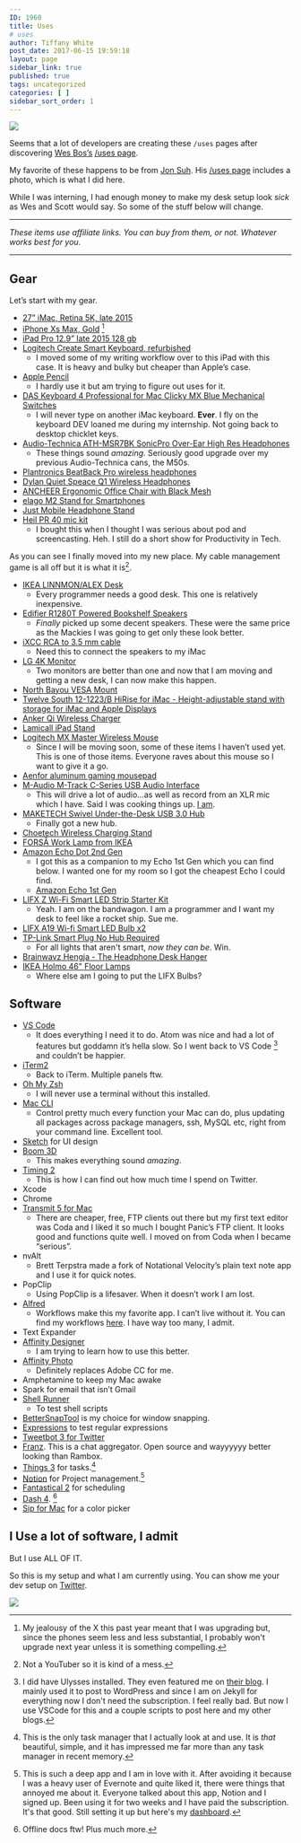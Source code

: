 ```yaml
---
ID: 1960
title: Uses
# uses
author: Tiffany White
post_date: 2017-06-15 19:59:18
layout: page
sidebar_link: true
published: true
tags: uncategorized
categories: [ ]
sidebar_sort_order: 1
---
```


![](https://res.cloudinary.com/twhiteblog/image/upload/v1541042502/Uses%20Page%20Desk%20Shots/2018-10-18-desk-instagram-min.jpg)

Seems that a lot of developers are creating these `/uses` pages after discovering [Wes Bos’s](https://twitter.com/wesbos) [/uses page](http://wesbos.com/uses).

My favorite of these happens to be from [Jon Suh](https://twitter.com/jonsuh). His [/uses page](https://jonsuh.com/uses/) includes a photo, which is what I did here.

While I was interning, I had enough money to make my desk setup look *sick* as Wes and Scott would say. So some of the stuff below will change.

---

*These items use affiliate links. You can buy from them, or not. Whatever works best for you.*

---

## Gear

Let’s start with my gear.

- [27” iMac, Retina 5K, late 2015](https://www.bhphotovideo.com/c/product/1190385-REG/apple_mk462ll_a_27_imac_with_retina.html)
- [iPhone Xs Max, Gold](https://www.apple.com/shop/buy-iphone/iphone-xs/6.5-inch-display-256gb-gold-unlocked#01,20,32,41,60) [^1]
- [iPad Pro 12.9” late 2015 128 gb](https://www.bhphotovideo.com/c/product/1185485-REG/apple_128gb_ipad_pro_wi_fi.html)
- [Logitech Create Smart Keyboard, refurbished](https://www.amazon.com/gp/product/B01JPHE16C/ref=oh_aui_search_detailpage?psc=1&tag=thatmacnerd-20&ie=UTF8)
	- I moved some of my writing workflow over to this iPad with this case. It is heavy and bulky but cheaper than Apple’s case.
- [Apple Pencil](https://www.bhphotovideo.com/c/product/1190545-REG/apple_mk0c2am_a_pencil_for_ipad_pro.html?sts=pi)
	- I hardly use it but am trying to figure out uses for it.
- [DAS Keyboard 4 Professional for Mac Clicky MX  Blue Mechanical Switches](https://www.amazon.com/gp/product/B00TU7UA7W/ref=oh_aui_detailpage_o01_s00?psc=1&tag=thatmacnerd-20&ie=UTF8)
	- I will never type on another iMac keyboard. **Ever**. I fly on the keyboard DEV loaned me during my internship. Not going back to desktop chicklet keys.
-  [Audio-Technica ATH-MSR7BK SonicPro Over-Ear High Res Headphones](https://www.amazon.com/gp/product/B00PEU9CFA/ref=oh_aui_detailpage_o06_s00?psc=1&tag=thatmacnerd-20&ie=UTF8)
	- These things sound *amazing*. Seriously good upgrade over my  previous Audio-Technica cans, the M50s.
- [Plantronics BeatBack Pro wireless headphones](https://www.amazon.com/gp/product/B00MBWIL0G/ref=oh_aui_detailpage_o02_s00?psc=1&tag=thatmacnerd-20&ie=UTF8)
- [Dylan Quiet Speace Q1 Wireless Headphones](http://www.amazon.com/dp/product/B01MPZLYQV/ref=as_li_ss_tl?ie=UTF8&linkCode=ll1&tag=thatmacnerd-20)
- [ANCHEER Ergonomic Office Chair with Black Mesh](https://www.amazon.com/gp/product/B017SJBW0C/ref=oh_aui_detailpage_o01_s00?psc=1&tag=thatmacnerd-20&ie=UTF8)
- [elago M2 Stand for Smartphones](https://www.amazon.com/gp/product/B002OLM56K/ref=oh_aui_detailpage_o06_s00?psc=1&tag=thatmacnerd-20&ie=UTF8)
- [Just Mobile Headphone Stand](https://www.amazon.com/gp/product/B00A3CMAYY/ref=oh_aui_detailpage_o06_s00?psc=1&tag=thatmacnerd-20&ie=UTF8)
- [Heil PR 40 mic kit](https://www.amazon.com/gp/product/B00U1SG5SW/ref=oh_aui_detailpage_o07_s02?psc=1&tag=thatmacnerd-20&ie=UTF8)
	- I bought this when I thought I was serious about pod and screencasting. Heh. I still do a short show for Productivity in Tech.

As you can see I finally moved into my new place. My cable management game is all off but it is what it is[^2].

- [IKEA LINNMON/ALEX Desk](http://www.ikea.com/us/en/catalog/products/S99932696/)
	- Every programmer needs a good desk. This one is relatively inexpensive.
- [Edifier R1280T Powered Bookshelf Speakers](https://www.amazon.com/gp/product/B016P9HJIA/ref=oh_aui_detailpage_o09_s00?psc=1&tag=thatmacnerd-20&ie=UTF8)
	- *Finally* picked up some decent speakers. These were the same price as the Mackies I was going to get only these look better.
- [iXCC RCA to 3.5 mm cable](https://www.amazon.com/gp/product/B019D048XC/ref=oh_aui_detailpage_o03_s01?psc=1&tag=thatmacnerd-20&ie=UTF8)
	- Need this to connect the speakers to my iMac
- [LG 4K Monitor](https://www.amazon.com/gp/product/B01LPNKFK0/ref=oh_aui_detailpage_o02_s01?psc=1&tag=thatmacnerd-20&ie=UTF8) 
	- Two monitors are better than one and now that I am moving and getting a new desk, I can now make this happen.
-  [North Bayou VESA Mount](https://www.amazon.com/gp/product/B01FRWONKI/ref=oh_aui_detailpage_o02_s00?psc=1&tag=thatmacnerd-20&ie=UTF8)
- [Twelve South 12-1223/B HiRise for iMac - Height-adjustable stand with storage for iMac and Apple Displays](https://www.amazon.com/gp/product/B009HPGD2I/ref=oh_aui_detailpage_o00_s00?psc=1&tag=thatmacnerd-20&ie=UTF8) 
- [Anker Qi Wireless Charger](https://www.amazon.com/gp/product/B0756Z8X82/ref=oh_aui_detailpage_o00_s00?psc=1&tag=thatmacnerd-20&ie=UTF8)
-  [Lamicall iPad Stand](https://www.amazon.com/gp/product/B071K5SPKN/ref=oh_aui_detailpage_o02_s00?psc=1&tag=thatmacnerd-20&ie=UTF8)
- [Logitech MX Master Wireless Mouse](https://www.amazon.com/gp/product/B00TZR3WRM/ref=oh_aui_detailpage_o05_s00?psc=1&tag=thatmacnerd-20&ie=UTF8)
	- Since I will be moving soon, some of these items I haven’t used yet. This is one of those items. Everyone raves about this mouse so I want to give it a go.
- [Aenfor aluminum gaming mousepad](https://www.amazon.com/gp/product/B074L6Z5P3/ref=oh_aui_detailpage_o05_s00?psc=1&tag=thatmacnerd-20&ie=UTF8) 
-  [M-Audio M-Track C-Series USB Audio Interface](https://www.amazon.com/gp/product/B01FFH5XMC/ref=oh_aui_detailpage_o04_s01?psc=1&tag=thatmacnerd-20&ie=UTF8)
	- This will drive a lot of audio…as well as record from an XLR mic which I have. Said I was cooking things up. [I am](https://15minutesindev.io/home/).
- [MAKETECH Swivel Under-the-Desk USB 3.0 Hub](https://www.amazon.com/gp/product/B01LWIIAOR/ref=oh_aui_detailpage_o05_s01?psc=1&tag=thatmacnerd-20&ie=UTF8)
	- Finally got a new hub.
-  [Choetech Wireless Charging Stand](https://www.amazon.com/gp/product/B010B6PSMC/ref=oh_aui_detailpage_o05_s01?psc=1&tag=thatmacnerd-20&ie=UTF8)
-  [FORSÅ Work Lamp from IKEA](http://www.ikea.com/us/en/catalog/products/70321427/)
-  [Amazon Echo Dot 2nd Gen](https://www.amazon.com/Amazon-Echo-Dot-Portable-Bluetooth-Speaker-with-Alexa-Black/dp/B01DFKC2SO/ref=sr_1_1_sspa?sr=8-1-spons&ie=UTF8&tag=thatmacnerd-20&keywords=Amazon%2BEcho%2BDots%2B%25282nd%2BGen&psc=1&qid=1519870529)
	- I got this as a companion to my Echo 1st Gen which you can find below. I wanted one for my room so I got the cheapest Echo I could find.
	- [Amazon Echo 1st Gen](http://www.amazon.com/dp/product/B076PSZL29/ref=as_li_ss_tl?ie=UTF8&linkCode=ll1&tag=thatmacnerd-20)
- [LIFX Z Wi-Fi Smart LED Strip Starter Kit](https://www.amazon.com/gp/product/B073168F4Y/ref=oh_aui_detailpage_o02_s00?psc=1&tag=thatmacnerd-20&ie=UTF8)
	- Yeah. I am on the bandwagon. I am a programmer and I want my desk to feel like a rocket ship. Sue me.
- [LIFX A19 Wi-fi Smart LED Bulb x2](https://www.amazon.com/gp/product/B01KY02MS8/ref=oh_aui_detailpage_o02_s00?psc=1&tag=thatmacnerd-20&ie=UTF8)
- [TP-Link Smart Plug No Hub Required](https://www.amazon.com/gp/product/B0178IC734/ref=oh_aui_detailpage_o01_s00?psc=1&tag=thatmacnerd-20&ie=UTF8)
	- For all lights that aren't smart, *now they can be*. Win.
- [Brainwavz Hengja - The Headphone Desk Hanger](https://www.amazon.com/dp/B012VIWG28/_encoding=UTF8?coliid=I38T2GSP88G72&colid=1DRWNUK8ZGQIY&psc=0&tag=thatmacnerd-20) 
- [IKEA Holmo 46" Floor Lamps](https://www.amazon.com/gp/product/B0070PBVWO/ref=ox_sc_sfl_title_2?smid=A22ARMH4S21UOS&tag=thatmacnerd-20&psc=1&ie=UTF8)
	- Where else am I going to put the LIFX Bulbs?

## Software

- [VS Code](https://code.visualstudio.com/) 
	- It does everything I need it to do. Atom was nice and had a lot of features but goddamn it’s hella slow. So I went back to VS Code [^3] and couldn’t be happier.
- [iTerm2](https://iterm2.com/)
	- Back to iTerm. Multiple panels ftw.
- [Oh My Zsh](https://github.com/robbyrussell/oh-my-zsh)
	- I will never use a terminal without this installed.
- [Mac CLI](https://github.com/guarinogabriel/Mac-CLI)
	- Control pretty much every function your Mac can do, plus updating all packages across package managers, ssh, MySQL etc, right from your command line. Excellent tool.
- [Sketch](https://www.sketchapp.com/) for UI design
- [Boom 3D](http://www.globaldelight.com/boom3d/index.php)
	- This makes everything sound *amazing*.
- [Timing 2](https://timingapp.com/)
	- This is how I can find out how much time I spend on Twitter.
- Xcode
- Chrome
- [Transmit 5 for Mac](https://www.panic.com/transmit/)
	- There are cheaper, free, FTP clients out there but my first text editor was Coda and I liked it so much I bought Panic’s FTP client. It looks good and functions quite well. I moved on from Coda when I became “serious”.
- nvAlt
	- Brett Terpstra made a fork of Notational Velocity’s plain text note app and I use it for quick notes.
- PopClip
	- Using PopClip is a lifesaver. When it doesn’t work I am lost.
- [Alfred](https://www.alfredapp.com/)
	- Workflows make this my favorite app. I can’t live without it. You can find my workflows [here](https://cl.ly/1W2N1P1z213i/Alfred_workflows.jpg). I have way too many, I admit.
- Text Expander
- [Affinity Designer](https://itunes.apple.com/us/app/affinity-designer/id824171161?mt=12&at=+1001lnT5&ct=That+Mac+Nerd+iOS)
	- I am trying to learn how to use this better.
- [Affinity Photo](https://itunes.apple.com/us/app/affinity-photo/id824183456?mt=12&at=+1001lnT5&ct=That+Mac+Nerd+iOS)
	- Definitely replaces Adobe CC for me.
- Amphetamine to keep my Mac awake
- Spark for email that isn’t Gmail
- [Shell Runner](https://itunes.apple.com/us/app/shell-runner/id689441182?mt=12&at=+1001lnT5&ct=That+Mac+Nerd+iOS)
	- To test shell scripts
- [BetterSnapTool](https://itunes.apple.com/us/app/bettersnaptool/id417375580?mt=12&at=+1001lnT5&ct=That+Mac+Nerd+iOS) is my choice for window snapping.
- [Expressions](https://itunes.apple.com/us/app/expressions/id913158085?mt=12&at=+1001lnT5&ct=That+Mac+Nerd+iOS) to test regular expressions
- [‎Tweetbot 3 for Twitter](https://itunes.apple.com/us/app/tweetbot-3-for-twitter/id1384080005?mt=12)
- [Franz](https://meetfranz.com/). This is a chat aggregator. Open source and wayyyyyy better looking than Rambox.
- [Things 3](https://culturedcode.com/things/) for tasks.[^4]
- [Notion](https://www.notion.so) for Project management.[^5]
- [Fantastical 2](https://flexibits.com/fantastical) for scheduling
- [Dash 4](https://kapeli.com/dash). [^6]
- [Sip for Mac](https://sipapp.io/) for a color picker

## I Use a lot of software, I admit

But I use ALL OF IT.

So this is my setup and what I am currently using. You can show me your dev setup on [Twitter](https://twitter.com/TiffanyW_412).

![](https://res.cloudinary.com/twhiteblog/image/upload/v1535073893/Uses%20Page%20Desk%20Shots/desk_notion_ezofpk.jpg)


[^1]: My jealousy of the X this past year meant that I was upgrading but, since the phones seem less and less substantial, I probably won't upgrade next year unless it is something compelling.
[^2]: Not a YouTuber so it is kind of a mess.
[^3]: I did have Ulysses installed. They even featured me on [their blog](https://ulyssesapp.com/blog/2018/04/tiffany-r-white/). I mainly used it to post to WordPress and since I am on Jekyll for everything now I don't need the subscription. I feel really bad. But now I use VSCode for this and a couple scripts to post here and my other blogs.
[^4]: This is the only task manager that I actually look at and use. It is *that* beautiful, simple, and it has impressed me far more than any task manager in recent memory.
[^5]: This is such a deep app and I am in love with it. After avoiding it because I was a heavy user of Evernote and quite liked it, there were things that annoyed me about it. Everyone talked about this app, Notion and I signed up. Been using it for two weeks and I have paid the subscription. It's that good. Still setting it up but here's my [dashboard](https://cl.ly/27c125f6594f/Screenshot-2018-10-31_11-25-37_PM.png).
[^6]: Offline docs ftw! Plus much more.
